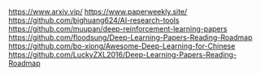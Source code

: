 

<!--
 * @version:
 * @Author:  StevenJokess https://github.com/StevenJokess
 * @Date: 2020-11-08 16:18:56
 * @LastEditors:  StevenJokess https://github.com/StevenJokess
 * @LastEditTime: 2020-11-27 23:54:37
 * @Description:
 * @TODO::
 * @Reference:
-->
https://www.arxiv.vip/
https://www.paperweekly.site/
https://github.com/bighuang624/AI-research-tools
https://github.com/muupan/deep-reinforcement-learning-papers
https://github.com/floodsung/Deep-Learning-Papers-Reading-Roadmap
https://github.com/bo-xiong/Awesome-Deep-Learning-for-Chinese
https://github.com/LuckyZXL2016/Deep-Learning-Papers-Reading-Roadmap
